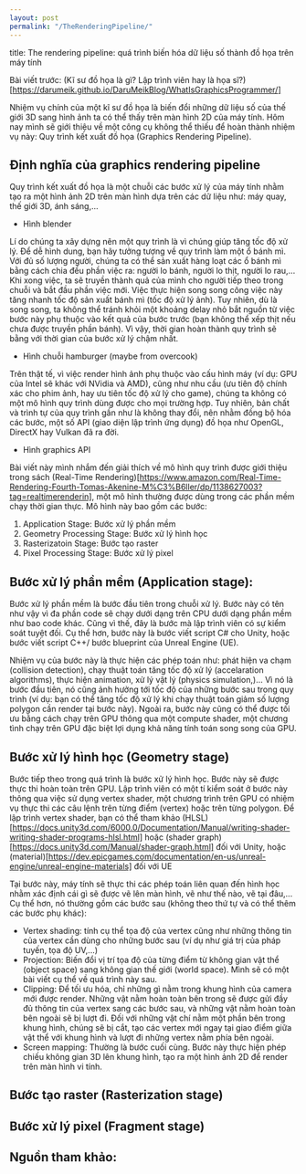 ```yaml
---
layout: post
permalink: "/TheRenderingPipeline/"
---
```


title: The rendering pipeline: quá trình biến hóa dữ liệu số thành đồ họa trên máy tính

Bài viết trước: (Kĩ sư đồ họa là gì? Lập trình viên hay là họa sĩ?)[https://darumeik.github.io/DaruMeikBlog/WhatIsGraphicsProgrammer/]

Nhiệm vụ chính của một kĩ sư đồ họa là biến đổi những dữ liệu số của thế giới 3D sang hình ảnh ta có thể thấy trên màn hình 2D của máy tính. Hôm nay mình sẽ giới thiệu về một công cụ không thể thiếu để hoàn thành nhiệm vụ này: Quy trình kết xuất đồ họa (Graphics Rendering Pipeline).

## Định nghĩa của graphics rendering pipeline
Quy trình kết xuất đồ họa là một chuỗi các bước xử lý của máy tính nhằm tạo ra một hình ảnh 2D trên màn hình dựa trên các dữ liệu như: máy quay, thế giới 3D, ánh sáng,... 

- Hình blender

Lí do chúng ta xây dựng nên một quy trình là vì chúng giúp tăng tốc độ xử lý. Để dễ hình dung, bạn hãy tưởng tượng về quy trình làm một ổ bánh mì. Với đủ số lượng người, chúng ta có thể sản xuất hàng loạt các ổ bánh mì bằng cách chia đều phần việc ra: người lo bánh, người lo thịt, người lo rau,... Khi xong việc, ta sẽ truyền thành quả của mình cho người tiếp theo trong chuỗi và bắt đầu phần việc mới. Việc thực hiện song song công việc này tăng nhanh tốc độ sản xuất bánh mì (tốc độ xử lý ảnh). Tuy nhiên, dù là song song, ta không thể tránh khỏi một khoảng delay nhỏ bắt nguồn từ việc bước này phụ thuộc vào kết quả của bước trước (bạn không thể xếp thịt nếu chưa được truyền phần bánh). Vì vậy, thời gian hoàn thành quy trình sẽ bằng với thời gian của bước xử lý chậm nhất.

- Hình chuỗi hamburger (maybe from overcook)

Trên thật tế, vì việc render hình ảnh phụ thuộc vào cấu hình máy (ví dụ: GPU của Intel sẽ khác với NVidia và AMD), cũng như nhu cầu (ưu tiên độ chính xác cho phim ảnh, hay ưu tiên tốc độ xử lý cho game), chúng ta không có một mô hình quy trình dùng được cho mọi trường hợp. Tuy nhiên, bản chất và trình tự của quy trình gần như là không thay đổi, nên nhằm đồng bộ hóa các bước, một số API (giao diện lập trình ứng dụng) đồ họa như OpenGL, DirectX hay Vulkan đã ra đời. 

- Hình graphics API

Bài viết này mình nhắm đến giải thích về mô hình quy trình được giới thiệu trong sách (Real-Time Rendering)[https://www.amazon.com/Real-Time-Rendering-Fourth-Tomas-Akenine-M%C3%B6ller/dp/1138627003?tag=realtimerenderin], một mô hình thường được dùng trong các phần mềm chạy thời gian thực. Mô hình này bao gồm các bước:

1. Application Stage: Bước xử lý phần mềm 
2. Geometry Processing Stage: Bước xử lý hình học
3. Rasterizatoin Stage: Bước tạo raster
4. Pixel Processing Stage: Bước xử lý pixel

## Bước xử lý phần mềm (Application stage):

Bước xử lý phần mềm là bước đầu tiên trong chuỗi xử lý. Bước này có tên như vậy vì đa phần code sẽ chạy dưới dạng trên CPU dưới dạng phần mềm như bao code khác. Cũng vì thế, đây là bước mà lập trình viên có sự kiểm soát tuyệt đối. Cụ thể hơn, bước này là bước viết script C# cho Unity, hoặc bước viết script C++/ bước blueprint của Unreal Engine (UE).

Nhiệm vụ của bước này là thực hiện các phép toán như: phát hiện va chạm (collision detection), chạy thuật toán tăng tốc độ xử lý (accelaration algorithms), thực hiện animation, xử lý vật lý (physics simulation,)... Vì nó là bước đầu tiên, nó cũng ảnh hưởng tới tốc độ của những bước sau trong quy trình (ví dụ: bạn có thể tăng tốc độ xử lý khi chạy thuật toán giảm số lượng polygon cần render tại bước này). Ngoài ra, bước này cũng có thể được tối ưu bằng cách chạy trên GPU thông qua một compute shader, một chương tình chạy trên GPU đặc biệt lợi dụng khả năng tính toán song song của GPU.

## Bước xử lý hình học (Geometry stage)
Bước tiếp theo trong quá trình là bước xử lý hình học. Bước này sẽ được thực thi hoàn toàn trên GPU. Lập trình viên có một tí kiểm soát ở bước này thông qua việc sử dụng vertex shader, một chương trình trên GPU có nhiệm vụ thực thi các câu lệnh trên từng điểm (vertex) hoặc trên từng polygon. Để lập trình vertex shader, bạn có thể tham khảo (HLSL)[https://docs.unity3d.com/6000.0/Documentation/Manual/writing-shader-writing-shader-programs-hlsl.html] hoặc (shader graph)[https://docs.unity3d.com/Manual/shader-graph.html] đối với Unity, hoặc (material)[https://dev.epicgames.com/documentation/en-us/unreal-engine/unreal-engine-materials] đối với UE

Tại bước này, máy tính sẽ thực thi các phép toán liên quan đến hình học nhằm xác định cái gì sẽ được vẽ lên màn hình, vẽ như thế nào, vẽ tại đâu,... Cụ thể hơn, nó thường gồm các bước sau (không theo thứ tự và có thể thêm các bước phụ khác):
 - Vertex shading: tính cụ thể tọa độ của vertex cũng như những thông tin của vertex cần dùng cho những bước sau (ví dụ như giá trị của pháp tuyến, tọa độ UV,...)
 - Projection: Biến đổi vị trí tọa độ của từng điểm từ không gian vật thể (object space) sang không gian thế giới (world space). Mình sẽ có một bài viết cụ thể về quá trình này sau.
 - Clipping: Để tối ưu hóa, chỉ những gì nằm trong khung hình của camera mới được render. Những vật nằm hoàn toàn bên trong sẽ được gửi đầy đủ thông tin của vertex sang các bước sau, và những vật nằm hoàn toàn bên ngoài sẽ bị lượt đi. Đối với những vật chí nằm một phần bên trong khung hình, chúng sẽ bị cắt, tạo các vertex mới ngay tại giao điểm giữa vật thể với khung hình và lượt đi những vertex nằm phía bên ngoài.
 - Screen mapping:  Thường là bước cuối cùng. Bước này thực hiện phép chiếu không gian 3D lên khung hình, tạo ra một hình ảnh 2D để render trên màn hình vi tính.

## Bước tạo raster (Rasterization stage)

## Bước xử lý pixel (Fragment stage)

## Nguồn tham khảo:


